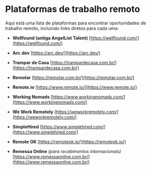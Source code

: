 # Plataformas de trabalho remoto

Aqui está uma lista de plataformas para encontrar oportunidades de trabalho remoto, incluindo links diretos para cada uma:

- **Wellfound (antiga AngelList Talent)**
  [https://wellfound.com/](https://wellfound.com/)

- **Arc.dev**
  [https://arc.dev/](https://arc.dev/)

- **Trampar de Casa**
  [https://trampardecasa.com.br/](https://trampardecasa.com.br/)

- **Remotar**
  [https://remotar.com.br/](https://remotar.com.br/)

- **Remote.io**
  [https://www.remote.io/](https://www.remote.io/)

- **Working Nomads**
  [https://www.workingnomads.com/](https://www.workingnomads.com/)

- **We Work Remotely**
  [https://weworkremotely.com/](https://weworkremotely.com/)

- **SimpleHired**
  [https://www.simplehired.com/](https://www.simplehired.com/)

- **Remote OK**
  [https://remoteok.io/](https://remoteok.io/)

- **Remessa Online** *(para recebimentos internacionais)*
  [https://www.remessaonline.com.br/](https://www.remessaonline.com.br/)
